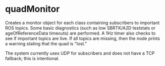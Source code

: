 # quadMonitor
Creates a monitor object for each class containing subscribers to important ROS topics.  Some basic diagnostics (such as low SBRTK/A2D teststats or ageOfReferenceData timeouts) are performed.  A 1Hz timer also checks to see if important topics are live.  If all topics are missing, then the node prints a warning stating that the quad is "lost."

The system currently uses UDP for subscribers and does not have a TCP fallback; this is intentional.